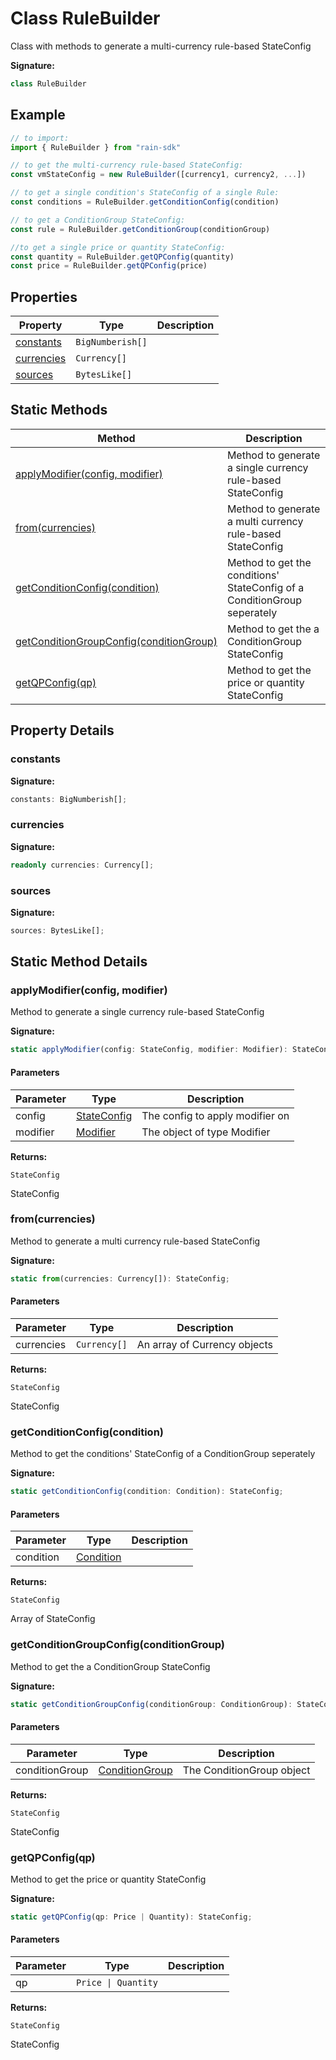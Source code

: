 
# Class RuleBuilder

Class with methods to generate a multi-currency rule-based StateConfig

<b>Signature:</b>

```typescript
class RuleBuilder 
```

## Example


```typescript
// to import:
import { RuleBuilder } from "rain-sdk"

// to get the multi-currency rule-based StateConfig:
const vmStateConfig = new RuleBuilder([currency1, currency2, ...])

// to get a single condition's StateConfig of a single Rule:
const conditions = RuleBuilder.getConditionConfig(condition)

// to get a ConditionGroup StateConfig:
const rule = RuleBuilder.getConditionGroup(conditionGroup)

//to get a single price or quantity StateConfig:
const quantity = RuleBuilder.getQPConfig(quantity)
const price = RuleBuilder.getQPConfig(price)

```

## Properties

|  Property | Type | Description |
|  --- | --- | --- |
|  [constants](./rulebuilder.md#constants-property) | `BigNumberish[]` |  |
|  [currencies](./rulebuilder.md#currencies-property) | `Currency[]` |  |
|  [sources](./rulebuilder.md#sources-property) | `BytesLike[]` |  |

## Static Methods

|  Method | Description |
|  --- | --- |
|  [applyModifier(config, modifier)](./rulebuilder.md#applyModifier-method-static-1) | Method to generate a single currency rule-based StateConfig |
|  [from(currencies)](./rulebuilder.md#from-method-static-1) | Method to generate a multi currency rule-based StateConfig |
|  [getConditionConfig(condition)](./rulebuilder.md#getConditionConfig-method-static-1) | Method to get the conditions' StateConfig of a ConditionGroup seperately |
|  [getConditionGroupConfig(conditionGroup)](./rulebuilder.md#getConditionGroupConfig-method-static-1) | Method to get the a ConditionGroup StateConfig |
|  [getQPConfig(qp)](./rulebuilder.md#getQPConfig-method-static-1) | Method to get the price or quantity StateConfig |

## Property Details

<a id="constants-property"></a>

### constants

<b>Signature:</b>

```typescript
constants: BigNumberish[];
```

<a id="currencies-property"></a>

### currencies

<b>Signature:</b>

```typescript
readonly currencies: Currency[];
```

<a id="sources-property"></a>

### sources

<b>Signature:</b>

```typescript
sources: BytesLike[];
```

## Static Method Details

<a id="applyModifier-method-static-1"></a>

### applyModifier(config, modifier)

Method to generate a single currency rule-based StateConfig

<b>Signature:</b>

```typescript
static applyModifier(config: StateConfig, modifier: Modifier): StateConfig;
```

#### Parameters

|  Parameter | Type | Description |
|  --- | --- | --- |
|  config | [StateConfig](../interfaces/stateconfig.md) | The config to apply modifier on |
|  modifier | [Modifier](../types/modifier.md) | The object of type Modifier |

<b>Returns:</b>

`StateConfig`

StateConfig

<a id="from-method-static-1"></a>

### from(currencies)

Method to generate a multi currency rule-based StateConfig

<b>Signature:</b>

```typescript
static from(currencies: Currency[]): StateConfig;
```

#### Parameters

|  Parameter | Type | Description |
|  --- | --- | --- |
|  currencies | `Currency[]` | An array of Currency objects |

<b>Returns:</b>

`StateConfig`

StateConfig

<a id="getConditionConfig-method-static-1"></a>

### getConditionConfig(condition)

Method to get the conditions' StateConfig of a ConditionGroup seperately

<b>Signature:</b>

```typescript
static getConditionConfig(condition: Condition): StateConfig;
```

#### Parameters

|  Parameter | Type | Description |
|  --- | --- | --- |
|  condition | [Condition](../types/condition.md) |  |

<b>Returns:</b>

`StateConfig`

Array of StateConfig

<a id="getConditionGroupConfig-method-static-1"></a>

### getConditionGroupConfig(conditionGroup)

Method to get the a ConditionGroup StateConfig

<b>Signature:</b>

```typescript
static getConditionGroupConfig(conditionGroup: ConditionGroup): StateConfig;
```

#### Parameters

|  Parameter | Type | Description |
|  --- | --- | --- |
|  conditionGroup | [ConditionGroup](../types/conditiongroup.md) | The ConditionGroup object |

<b>Returns:</b>

`StateConfig`

StateConfig

<a id="getQPConfig-method-static-1"></a>

### getQPConfig(qp)

Method to get the price or quantity StateConfig

<b>Signature:</b>

```typescript
static getQPConfig(qp: Price | Quantity): StateConfig;
```

#### Parameters

|  Parameter | Type | Description |
|  --- | --- | --- |
|  qp | `Price \| Quantity` |  |

<b>Returns:</b>

`StateConfig`

StateConfig

